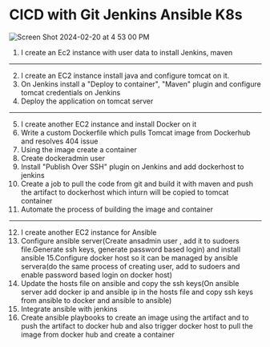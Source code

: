 # CICD with Git Jenkins Ansible K8s
![Screen Shot 2024-02-20 at 4 53 00 PM](https://github.com/tspoorthyreddy/CICD-with-Git-Jenkins-Ansible-K8s/assets/93954534/083df7f7-c511-4207-9624-e275531833bd)

1. I create an Ec2 instance with user data to install Jenkins, maven
-------------------------------------------------------------------------------------------------------------------------------------------------------
2. I create an EC2 instance install java and configure tomcat on it.
3. On Jenkins install a "Deploy to container", "Maven" plugin and configure tomcat credentials on Jenkins
4. Deploy the application on tomcat server
-------------------------------------------------------------------------------------------------------------------------------------------------------
5. I create another EC2 instance and install Docker on it
6. Write a custom Dockerfile which pulls Tomcat image from Dockerhub and resolves 404 issue
7. Using the image create a container
8. Create dockeradmin user
9. Install "Publish Over SSH" plugin on Jenkins and add dockerhost to jenkins
10. Create a job to pull the code from git and build it with maven and push the artifact to dockerhost which inturn will be copied to tomcat container
11. Automate the process of building the image and container
-------------------------------------------------------------------------------------------------------------------------------------------------------
12. I create another EC2 instance for Ansible
13. Configure ansible server(Create ansadmin user , add it to sudoers file.Generate ssh keys, generate password based login) and install ansible
15.Configure docker host so it can be managed by ansible servera(do the same process of creating user, add to sudoers and enable password based login on docker host)
16. Update the hosts file on ansible and copy the ssh keys(On ansible server add docker ip and ansible ip in the hosts file and copy ssh keys from ansible to docker and ansible to ansible)
17. Integrate ansible with jenkins
18. Create ansible playbooks to create an image using the artifact and to push the artifact to docker hub and also trigger docker host to pull the image from docker hub and create a container
